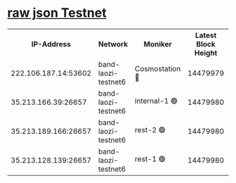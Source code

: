 
[raw json Testnet](https://rpc-check.bandt.stavr.tech/bandt/rpcbandt_result.json)
=

<table><tr><th>IP-Address</th><th>Network</th><th>Moniker</th><th>Latest Block Height</th><th>Earliest Block Height</th><th>Catching Up</th><th>Tx Index</th><th>Voting Power</th><th>Scan Time</th></tr><tr><td>222.106.187.14:53602</td><td>band-laozi-testnet6</td><td>Cosmostation 🔴</td><td>14479979</td><td>13177501</td><td>False</td><td>on</td><td>2203223</td><td>2024-01-03T04:48:11.193865263UTC</td></tr><tr><td>35.213.166.39:26657</td><td>band-laozi-testnet6</td><td>internal-1 🟢</td><td>14479980</td><td>14379980</td><td>False</td><td>on</td><td>0</td><td>2024-01-03T04:48:12.188524407UTC</td></tr><tr><td>35.213.189.166:26657</td><td>band-laozi-testnet6</td><td>rest-2 🟢</td><td>14479980</td><td>14379980</td><td>False</td><td>on</td><td>0</td><td>2024-01-03T04:48:13.182392939UTC</td></tr><tr><td>35.213.128.139:26657</td><td>band-laozi-testnet6</td><td>rest-1 🟢</td><td>14479980</td><td>14379980</td><td>False</td><td>on</td><td>0</td><td>2024-01-03T04:48:14.155486348UTC</td></tr></table>
